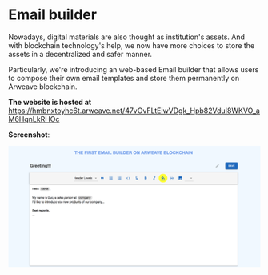 # Email builder

Nowadays, digital materials are also thought as institution's assets. And with blockchain technology's help, we now have more choices to store the assets in a decentralized and safer manner.

Particularly, we're introducing an web-based Email builder that allows users to compose their own email templates and store them permanently on Arweave blockchain.


**The website is hosted at** https://hmbnxtoyhc6t.arweave.net/47vOvFLtEiwVDgk_Hpb82VduI8WKVO_aM6HqnLkRHOc

**Screenshot**:

[<img src="https://github.com/minhduccm/email-builder/blob/master/screenshots/1.png">](http://google.com.au/)
